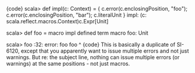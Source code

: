 {code}
scala> def impl(c: Context) = { c.error(c.enclosingPosition, "foo"); c.error(c.enclosingPosition, "bar"); c.literalUnit }
impl: (c: scala.reflect.macros.Context)c.Expr[Unit]

scala> def foo = macro impl
defined term macro foo: Unit

scala> foo
<console>:32: error: foo
              foo
              ^
{code}
This is basically a duplicate of SI-6120, except that you apparently want to issue multiple errors and not just warnings. But re: the subject line, nothing can issue multiple errors (or warnings) at the same positions - not just macros.
